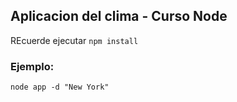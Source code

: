 ## Aplicacion del clima - Curso Node

REcuerde ejecutar ```npm install```

### Ejemplo:
```
node app -d "New York"
```